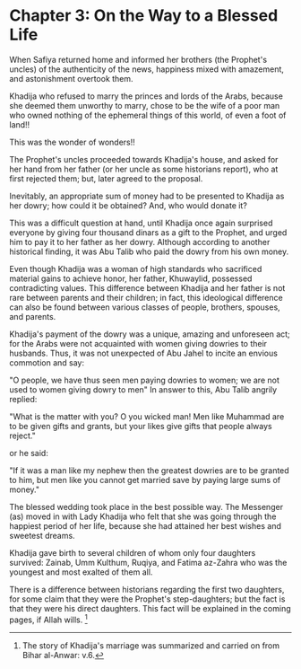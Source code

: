 Chapter 3: On the Way to a Blessed Life
=======================================

When Safiya returned home and informed her brothers (the Prophet's
uncles) of the authenticity of the news, happiness mixed with amazement,
and astonishment overtook them.

Khadija who refused to marry the princes and lords of the Arabs, because
she deemed them unworthy to marry, chose to be the wife of a poor man
who owned nothing of the ephemeral things of this world, of even a foot
of land!!

This was the wonder of wonders!!

The Prophet's uncles proceeded towards Khadija's house, and asked for
her hand from her father (or her uncle as some historians report), who
at first rejected them; but, later agreed to the proposal.

Inevitably, an appropriate sum of money had to be presented to Khadija
as her dowry; how could it be obtained? And, who would donate it?

This was a difficult question at hand, until Khadija once again
surprised everyone by giving four thousand dinars as a gift to the
Prophet, and urged him to pay it to her father as her dowry. Although
according to another historical finding, it was Abu Talib who paid the
dowry from his own money.

Even though Khadija was a woman of high standards who sacrificed
material gains to achieve honor, her father, Khuwaylid, possessed
contradicting values. This difference between Khadija and her father is
not rare between parents and their children; in fact, this ideological
difference can also be found between various classes of people,
brothers, spouses, and parents.

Khadija's payment of the dowry was a unique, amazing and unforeseen act;
for the Arabs were not acquainted with women giving dowries to their
husbands. Thus, it was not unexpected of Abu Jahel to incite an envious
commotion and say:

"O people, we have thus seen men paying dowries to women; we are not
used to women giving dowry to men" In answer to this, Abu Talib angrily
replied:

"What is the matter with you? O you wicked man! Men like Muhammad are to
be given gifts and grants, but your likes give gifts that people always
reject."

or he said:

"If it was a man like my nephew then the greatest dowries are to be
granted to him, but men like you cannot get married save by paying large
sums of money."

The blessed wedding took place in the best possible way. The Messenger
(as) moved in with Lady Khadija who felt that she was going through the
happiest period of her life, because she had attained her best wishes
and sweetest dreams.

Khadija gave birth to several children of whom only four daughters
survived: Zainab, Umm Kulthum, Ruqiya, and Fatima az-Zahra who was the
youngest and most exalted of them all.

There is a difference between historians regarding the first two
daughters, for some claim that they were the Prophet's step-daughters;
but the fact is that they were his direct daughters. This fact will be
explained in the coming pages, if Allah wills. [^1]

[^1]: The story of Khadija's marriage was summarized and carried on from
Bihar al-Anwar: v.6.


